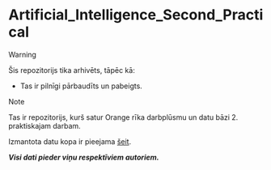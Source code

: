 # Artificial_Intelligence_Second_Practical

> [!WARNING]
> Šis repozitorijs tika arhivēts, tāpēc kā:
> - Tas ir pilnīgi pārbaudīts un pabeigts.

> [!NOTE]
> Tas ir repozitorijs, kurš satur Orange rīka darbplūsmu un datu bāzi 2. praktiskajam darbam.

Izmantota datu kopa ir pieejama [šeit](https://www.kaggle.com/datasets/deepu1109/star-dataset).

***Visi dati pieder viņu respektīviem autoriem.***
